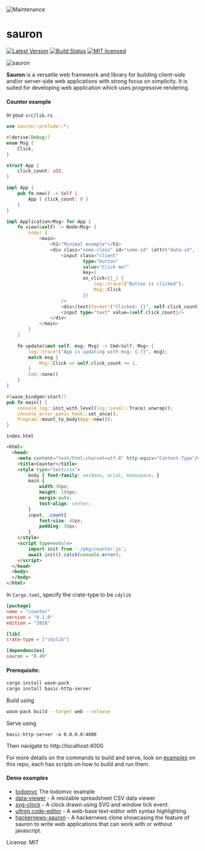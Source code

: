 ![Maintenance](https://img.shields.io/badge/maintenance-activly--developed-brightgreen.svg)

# sauron


[![Latest Version](https://img.shields.io/crates/v/sauron.svg)](https://crates.io/crates/sauron)
[![Build Status](https://travis-ci.org/ivanceras/sauron.svg?branch=master)](https://travis-ci.org/ivanceras/sauron)
[![MIT licensed](https://img.shields.io/badge/license-MIT-blue.svg)](./LICENSE)

![sauron](https://raw.githubusercontent.com/ivanceras/sauron/master/assets/sauron.png)

**Sauron** is a versatile web framework and library for building client-side and/or server-side web applications
with strong focus on simplicity. It is suited for developing web application which uses progressive rendering.


#### Counter example
In your `src/lib.rs`
```rust
use sauron::prelude::*;

#[derive(Debug)]
enum Msg {
    Click,
}

struct App {
    click_count: u32,
}

impl App {
    pub fn new() -> Self {
        App { click_count: 0 }
    }
}

impl Application<Msg> for App {
    fn view(&self) -> Node<Msg> {
        node! {
            <main>
                <h1>"Minimal example"</h1>
                <div class="some-class" id="some-id" {attr("data-id", 1)}>
                    <input class="client"
                            type="button"
                            value="Click me!"
                            key=1
                            on_click={|_| {
                                log::trace!("Button is clicked");
                                Msg::Click
                            }}
                    />
                    <div>{text(format!("Clicked: {}", self.click_count))}</div>
                    <input type="text" value={self.click_count}/>
                </div>
            </main>
        }
    }

    fn update(&mut self, msg: Msg) -> Cmd<Self, Msg> {
        log::trace!("App is updating with msg: {:?}", msg);
        match msg {
            Msg::Click => self.click_count += 1,
        }
        Cmd::none()
    }
}

#[wasm_bindgen(start)]
pub fn main() {
    console_log::init_with_level(log::Level::Trace).unwrap();
    console_error_panic_hook::set_once();
    Program::mount_to_body(App::new());
}

```

`index.html`
```html
<html>
  <head>
    <meta content="text/html;charset=utf-8" http-equiv="Content-Type"/>
    <title>Counter</title>
    <style type="text/css">
        body { font-family: verdana, arial, monospace; }
        main {
            width:30px;
            height: 100px;
            margin:auto;
            text-align: center;
        }
        input, .count{
            font-size: 40px;
            padding: 30px;
        }
    </style>
    <script type=module>
        import init from './pkg/counter.js';
        await init().catch(console.error);
    </script>
  </head>
  <body>
  </body>
</html>
```
In `Cargo.toml`, specify the crate-type to be `cdylib`

```toml
[package]
name = "counter"
version = "0.1.0"
edition = "2018"

[lib]
crate-type = ["cdylib"]

[dependencies]
sauron = "0.49"
```

#### Prerequisite:

```sh
cargo install wasm-pack
cargo install basic-http-server
```


Build using
```sh
wasm-pack build --target web --release
```
Serve using
```
basic-http-server -a 0.0.0.0:4000
```
Then navigate to http://localhost:4000

For more details on the commands to build and serve, look on [examples](https://github.com/ivanceras/sauron/tree/master/examples) on this repo, each
has scripts on how to build and run them.


#### Demo examples
- [todomvc](https://ivanceras.github.io/todomvc/) The todomvc example
- [data-viewer](https://ivanceras.github.io/data-viewer/) - A resizable spreadsheet CSV data viewer
- [svg-clock](https://ivanceras.github.io/svg-clock/) - A clock drawn using SVG and window tick event.
- [ultron code-editor](https://ivanceras.github.io/ultron/) - A web-base text-editor with syntax highlighting
- [hackernews-sauron](https://github.com/ivanceras/hackernews-sauron) - A hackernews clone showcasing the feature of sauron to write web applications that can work with or without javascript.



License: MIT
